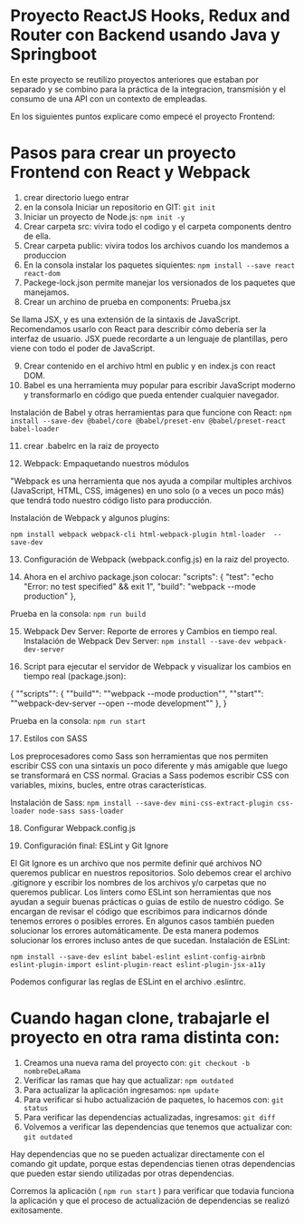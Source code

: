 # Proyecto ReactJS Hooks, Redux and Router con Backend usando Java y Springboot 

En este proyecto se reutilizo proyectos anteriores que estaban por separado y se combino para la práctica de la integracion, transmisión y el consumo de una API con un contexto de empleadas.

En los siguientes puntos explicare como empecé el proyecto Frontend:

# Pasos para crear un proyecto Frontend con React y Webpack

1. crear directorio luego entrar
2. en la consola Iniciar un repositorio en GIT: ``` git init ```
3. Iniciar un proyecto de Node.js: ``` npm init -y ```
4. Crear carpeta src: vivira todo el codigo y el carpeta components dentro de ella.
5. Crear carpeta public: vivira todos los archivos cuando los mandemos a produccion
6. En la consola instalar los paquetes siquientes: ``` npm install --save react react-dom ```
7. Packege-lock.json permite manejar los versionados de los paquetes que manejamos.
8. Crear un archino de prueba en components: Prueba.jsx

Se llama JSX, y es una extensión de la sintaxis de JavaScript. Recomendamos usarlo con React para describir cómo debería ser la interfaz de usuario. JSX puede recordarte a un lenguaje de plantillas, pero viene con todo el poder de JavaScript.

9. Crear contenido en el archivo html en public y en index.js con react DOM.
10.  Babel es una herramienta muy popular para escribir JavaScript moderno y transformarlo en código que pueda entender cualquier navegador.

Instalación de Babel y otras herramientas para que funcione con React: ``` npm install --save-dev @babel/core @babel/preset-env @babel/preset-react babel-loader ```

11. crear .babelrc en la raiz de proyecto

12. Webpack: Empaquetando nuestros módulos

"Webpack es una herramienta que nos ayuda a compilar multiples archivos (JavaScript, HTML, CSS, imágenes) en uno solo (o a veces un poco más) que tendrá todo nuestro código listo para producción.

Instalación de Webpack y algunos plugins:

``` npm install webpack webpack-cli html-webpack-plugin html-loader  --save-dev ```

13. Configuración de Webpack (webpack.config.js) en la raiz del proyecto.

14. Ahora en el archivo package.json colocar:
 "scripts": {
    "test": "echo \"Error: no test specified\" && exit 1",
    "build": "webpack --mode production"
  },

Prueba en la consola: ``` npm run build ```


15. Webpack Dev Server: Reporte de errores y Cambios en tiempo real.
Instalación de Webpack Dev Server: ``` npm install --save-dev webpack-dev-server ```

16. Script para ejecutar el servidor de Webpack y visualizar los cambios en tiempo real (package.json):

{
  ""scripts"": {
    ""build"": ""webpack --mode production"",
    ""start"": ""webpack-dev-server --open --mode development""
  },
}

Prueba en la consola: ``` npm run start ```

17. Estilos con SASS

Los preprocesadores como Sass son herramientas que nos permiten escribir CSS con una sintaxis un poco diferente y más amigable que luego se transformará en CSS normal. Gracias a Sass podemos escribir CSS con variables, mixins, bucles, entre otras características.

Instalación de Sass: ``` npm install --save-dev mini-css-extract-plugin css-loader node-sass sass-loader ```

18. Configurar Webpack.config.js

19. Configuración final: ESLint y Git Ignore

El Git Ignore es un archivo que nos permite definir qué archivos NO queremos publicar en nuestros repositorios. Solo debemos crear el archivo .gitignore y escribir los nombres de los archivos y/o carpetas que no queremos publicar.
Los linters como ESLint son herramientas que nos ayudan a seguir buenas prácticas o guías de estilo de nuestro código.
Se encargan de revisar el código que escribimos para indicarnos dónde tenemos errores o posibles errores. En algunos casos también pueden solucionar los errores automáticamente. De esta manera podemos solucionar los errores incluso antes de que sucedan.
Instalación de ESLint:

``` npm install --save-dev eslint babel-eslint eslint-config-airbnb eslint-plugin-import eslint-plugin-react eslint-plugin-jsx-a11y ```

Podemos configurar las reglas de ESLint en el archivo .eslintrc.

# Cuando hagan clone, trabajarle el proyecto en otra rama distinta con:

1. Creamos una nueva rama del proyecto con:
 ``` git checkout -b nombreDeLaRama  ```
2. Verificar las ramas que hay que actualizar: 
 ``` npm outdated  ```
3. Para actualizar la aplicación ingresamos: 
 ``` npm update  ```
4. Para verificar si hubo actualización de paquetes, lo hacemos con: 
``` git status  ```
5. Para verificar las dependencias actualizadas, ingresamos: 
``` git diff  ```
6. Volvemos a verificar las dependencias que tenemos que actualizar con: 
``` git outdated  ```

Hay dependencias que no se pueden actualizar directamente con el comando git update, porque estas dependencias tienen otras dependencias que pueden estar siendo utilizadas por otras dependencias.

Corremos la aplicación ( ``` npm run start ``` ) para verificar que todavia funciona la aplicación y que el proceso de actualización de dependencias se realizó exitosamente.

	